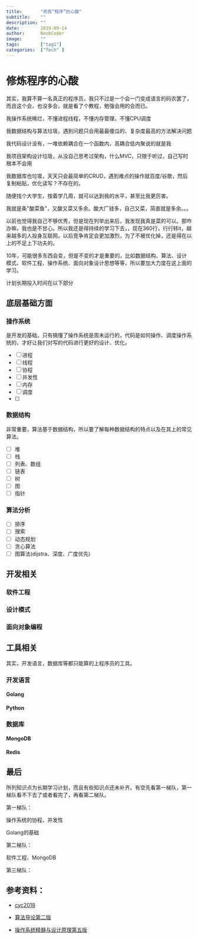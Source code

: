 ```yaml
---
title:       "修炼“程序”的心酸"
subtitle:    ""
description: ""
date:        2019-09-14
author:      NoobCoder
image:       ""
tags:        ["tag1"]
categories:  ["Tech" ]
---
```


# 修炼程序的心酸

其实，我算不算一名真正的程序员，我只不过是一个会一门变成语言的码农罢了，而且这个会，也没多会，就是看了个教程，勉强会用的会而已。

我操作系统稀烂，不懂进程线程，不懂内存管理，不懂CPU调度

我数据结构与算法垃圾，遇到问题只会用最最傻瓜的、复杂度最高的方法解决问题

我代码设计没有，一堆依赖耦合在一个函数内，高耦合低内聚说的就是我

我项目架构设计垃圾，从没自己思考过架构，什么MVC，只限于听过，自己写时根本不会用

我数据库也垃圾，天天只会最简单的CRUD，遇到难点的操作就百度/谷歌，然后复制粘贴，优化读写？不存在的。

随便找个大学生，按着学几周，就可以达到我的水平，甚至比我更厉害。

我就是条"酸菜鱼"，又酸又菜又多余。酸大厂钱多，自己又菜，简直就是多余。。。

以前也觉得我自己不够优秀，但是现在列举出来后，我发现我真是菜的可以。那咋办嘛，我也是不甘心。所以我还是得持续的学习下去，，现在360行，行行转it，越来越多的人投身互联网，以后竞争肯定会更加激烈，为了不被优化掉，还是得在以上的不足上下功夫的。

10年，可能很多东西会变，但是不变的才是重要的，比如数据结构、算法、设计模式、软件工程、操作系统、面向对象设计思想等等，所以要加大力度在这上面的学习。

计划长期投入时间在以下部分

## 底层基础方面

### 操作系统

是开发的基础，只有搞懂了操作系统是周末运行的，代码是如何操作、调度操作系统的，才好让我们对写的代码进行更好的设计、优化。

- [ ] 进程
- [ ] 线程
- [ ] 协程
- [ ] 并发性
- [ ] 内存
- [ ] 调度
- [ ] 



### 数据结构

非常重要，算法基于数据结构，所以要了解每种数据结构的特点以及在其上的常见算法。

- [ ] 堆
- [ ] 栈
- [ ] 列表、数组
- [ ] 链表
- [ ] 树
- [ ] 图
- [ ] 指针

### 算法分析

- [ ] 排序
- [ ] 搜索
- [ ] 动态规划
- [ ] 贪心算法
- [ ] 图算法(dijstra、深度、广度优先)

## 开发相关

### 软件工程

### 设计模式

### 面向对象编程

## 工具相关

其实，开发语言，数据库等都只能算的上程序员的工具。

### 开发语言

#### Golang

#### Python



### 数据库

#### MongoDB

#### Redis

## 最后

所列知识点为长期学习计划，而且有些知识点还未补齐。有空先看第一梯队，第一梯队看不下去了或者看完了，再看第二梯队。

第一梯队：

操作系统的协程、并发性

Golang的基础

第二梯队：

软件工程、MongoDB

第三梯队：



## 参考资料：

- [cyc2018](http://cyc2018.gitee.io/cs-notes/#/)

- [算法导论第二版]()

- [操作系统精髓与设计原理第五版]()

